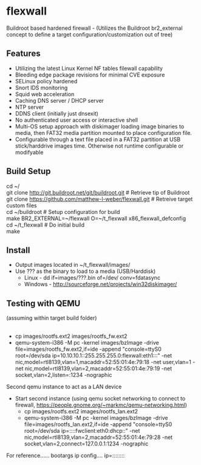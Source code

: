 # flexwall
Buildroot based hardened firewall - (Utilizes the Buildroot br2_external concept to define a target configuration/customization out of tree)

Features
------------------------------------------------------
+ Utilizing the latest Linux Kernel NF tables filewall capability
+ Bleeding edge package revisions for minimal CVE exposure
+ SELinux policy hardened
+ Snort IDS monitoring
+ Squid web acceleration
+ Caching DNS server / DHCP server
+ NTP server
+ DDNS client (initially just dnsexit)
+ No authenticated user access or interactive shell
+ Multi-OS setup approach with diskimager loading image binaries to media, then FAT32 media partition mounted to place configuration file.
+ Configurable through a text file placed in a FAT32 partition at USB stick/harddrive images time.  Otherwise not runtime configurable or modifyable

Build Setup
------------------------------------------------------
cd ~/<br>
git clone http://git.buildroot.net/git/buildroot.git              # Retrieve tip of Buildroot<br>
git clone https://github.com/matthew-l-weber/flexwall.git         # Retreive target custom files<br>
cd ~/buildroot                                                    # Setup configuration for build<br>
make BR2_EXTERNAL=~/flexwall O=~/t_flexwall x86_flexwall_defconfig<br>
cd ~/t_flexwall                                                   # Do initial build<br>
make<br>

Install
------------------------------------------------------
+ Output images located in ~/t_flexwall/images/
+ Use ??? as the binary to load to a media (USB/Harddisk)
  +  Linux - dd if=images/???.bin of=/dev/<disk> conv=fdatasync
  +  Windows - http://sourceforge.net/projects/win32diskimager/

Testing with QEMU 
------------------------------------------------------
(assuming within target build folder)<br><br>
+ cp images/rootfs.ext2 images/rootfs_fw.ext2
+ qemu-system-i386 -M pc -kernel images/bzImage -drive file=images/rootfs_fw.ext2,if=ide -append "console=ttyS0 root=/dev/sda ip=10.10.10.1::255.255.255.0:flexwall:eth1:::" -net nic,model=rtl8139,vlan=1,macaddr=52:55:01:4e:79:18 -net user,vlan=1 -net nic,model=rtl8139,vlan=2,macaddr=52:55:01:4e:79:19 -net socket,vlan=2,listen=:1234  -nographic

Second qemu instance to act as a LAN device
+ Start second instance (using qemu socket networking to connect to firewall, https://people.gnome.org/~markmc/qemu-networking.html)
  + cp images/rootfs.ext2 images/rootfs_lan.ext2
  + qemu-system-i386 -M pc -kernel images/bzImage -drive file=images/rootfs_lan.ext2,if=ide -append "console=ttyS0 root=/dev/sda ip=::::fwclient:eth0:dhcp::" -net nic,model=rtl8139,vlan=2,macaddr=52:55:01:4e:79:28 -net socket,vlan=2,connect=127.0.0.1:1234   -nographic

For reference......  bootargs ip config....
ip=<client-ip>:<server-ip>:<gw-ip>:<netmask>:<hostname>:<device>:<autoconf>:<dns0-ip>:<dns1-ip>

